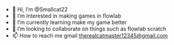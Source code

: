 - 👋 Hi, I’m @Smallcat22
- 👀 I’m interested in making games in flowlab
- 🌱 I’m currently learning make my game better
- 💞️ I’m looking to collaborate on things such as flowlab scratch
- 📫 How to reach me gmail therealcatmaster12345@gmail.com
